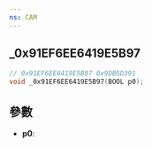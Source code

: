```yaml
---
ns: CAM
---
```

## _0x91EF6EE6419E5B97

```c
// 0x91EF6EE6419E5B97 0x9DB5D391
void _0x91EF6EE6419E5B97(BOOL p0);
```


## 參數
* **p0**: 


